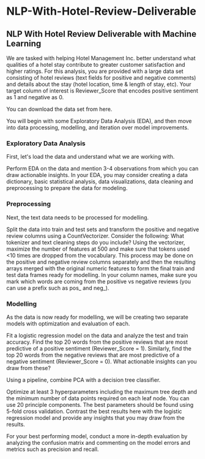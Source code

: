 # NLP-With-Hotel-Review-Deliverable
## NLP With Hotel Review Deliverable with Machine Learning

We are tasked with helping Hotel Management Inc. better understand what qualities of a hotel stay contribute to greater customer satisfaction and higher ratings. For this analysis, you are provided with a large data set consisting of hotel reviews (text fields for positive and negative comments) and details about the stay (hotel location, time & length of stay, etc). Your target column of interest is Reviewer_Score that encodes positive sentiment as 1 and negative as 0.

You can download the data set from here.

You will begin with some Exploratory Data Analysis (EDA), and then move into data processing, modelling, and iteration over model improvements.

### Exploratory Data Analysis
First, let's load the data and understand what we are working with.

Perform EDA on the data and mention 3-4 observations from which you can draw actionable insights. In your EDA, you may consider creating a data dictionary, basic statistical analysis, data visualizations, data cleaning and preprocessing to prepare the data for modeling.

### Preprocessing
Next, the text data needs to be processed for modelling.

Split the data into train and test sets and transform the positive and negative review columns using a CountVectorizer. Consider the following:
What tokenizer and text cleaning steps do you include?
Using the vectorizer, maximize the number of features at 500 and make sure that tokens used <10 times are dropped from the vocabulary.
This process may be done on the positive and negative review columns separately and then the resulting arrays merged with the original numeric features to form the final train and test data frames ready for modelling. In your column names, make sure you mark which words are coming from the positive vs negative reviews (you can use a prefix such as pos_ and neg_).

### Modelling
As the data is now ready for modelling, we will be creating two separate models with optimization and evaluation of each.

Fit a logistic regression model on the data and analyze the test and train accuracy. Find the top 20 words from the positive reviews that are most predictive of a positive sentiment (Reviewer_Score = 1). Similarly, find the top 20 words from the negative reviews that are most predictive of a negative sentiment (Reviewer_Score = 0). What actionable insights can you draw from these?

Using a pipeline, combine PCA with a decision tree classifier.

Optimize at least 3 hyperparameters including the maximum tree depth and the minimum number of data points required on each leaf node.
You can use 20 principle components.
The best parameters should be found using 5-fold cross validation.
Contrast the best results here with the logistic regression model and provide any insights that you may draw from the results.

For your best performing model, conduct a more in-depth evaluation by analyzing the confusion matrix and commenting on the model errors and metrics such as precision and recall.
